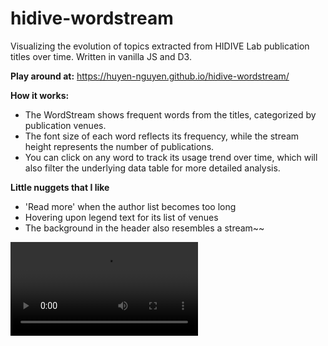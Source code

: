 # hidive-wordstream

Visualizing the evolution of topics extracted from HIDIVE Lab publication titles over time. Written in vanilla JS and D3.


**Play around at:** https://huyen-nguyen.github.io/hidive-wordstream/

**How it works:**

- The WordStream shows frequent words from the titles, categorized by publication venues.
- The font size of each word reflects its frequency, while the stream height represents the number of publications.
- You can click on any word to track its usage trend over time, which will also filter the underlying data table for more detailed analysis.

**Little nuggets that I like**
- 'Read more' when the author list becomes too long
- Hovering upon legend text for its list of venues
- The background in the header also resembles a stream~~

<video src="https://github.com/user-attachments/assets/cc635db9-3ab1-45d2-8624-9f245bfe37d0"></video>